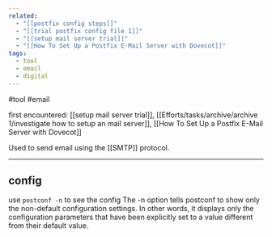 ```yaml
---
related:
  - "[[postfix config steps]]"
  - "[[trial postfix config file 1]]"
  - "[[setup mail server trial]]"
  - "[[How To Set Up a Postfix E-Mail Server with Dovecot]]"
tags:
  - tool
  - email
  - digital
---
```

#tool #email 

first encountered: [[setup mail server trial]], [[Efforts/tasks/archive/archive 1/investigate how to setup an mail server]], [[How To Set Up a Postfix E-Mail Server with Dovecot]]

Used to send email using the [[SMTP]] protocol.

---
## config
use `postconf -n` to see the config
    The  -n  option tells  postconf  to show only the non-default configuration
    settings. In other words, it displays only the configuration parameters that
    have been explicitly set to a value different from their default value.
